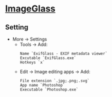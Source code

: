 # [ImageGlass](https://github.com/d2phap/ImageGlass)

## Setting

- More → Settings
	- Tools → Add:
		```
		Name `ExifGlass - EXIF metadata viewer`
		Excutable `ExifGlass.exe`
		Hotkeys `x`
		```
	- Edit → Image editing apps → Add:
		```
		File extension `.jpg;.png;.svg`
		App name `Photoshop`
		Executable `Photoshop.exe`
		```